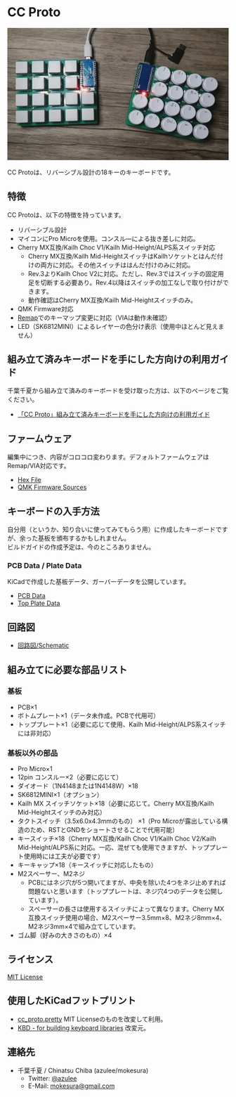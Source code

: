 # CC Proto
![CC Proto](https://github.com/mokesura/cc_proto/blob/main/img/cc_proto.jpg?raw=true)

CC Protoは、リバーシブル設計の18キーのキーボードです。

## 特徴
CC Protoは、以下の特徴を持っています。

- リバーシブル設計
- マイコンにPro Microを使用。コンスル―による抜き差しに対応。
- Cherry MX互換/Kailh Choc V1/Kailh Mid-Height/ALPS系スイッチ対応
  - Cherry MX互換/Kailh Mid-HeightスイッチはKailhソケットとはんだ付けの両方に対応。その他スイッチははんだ付けのみに対応。
  - Rev.3よりKailh Choc V2に対応。ただし、Rev.3ではスイッチの固定用足を切断する必要あり。Rev.4以降はスイッチの加工なしで取り付けができます。
  - 動作確認はCherry MX互換/Kailh Mid-Heightスイッチのみ。
- QMK Firmware対応
- [Remap](https://remap-keys.app)でのキーマップ変更に対応（VIAは動作未確認）
- LED（SK6812MINI）によるレイヤーの色分け表示（使用中ほとんど見えません）

## 組み立て済みキーボードを手にした方向けの利用ガイド
千葉千夏から組み立て済みのキーボードを受け取った方は、以下のページをご覧ください。

- [「CC Proto」組み立て済みキーボードを手にした方向けの利用ガイド](https://github.com/mokesura/cc_proto/blob/main/doc/0_guide_for_prepared_keyboard.md)

## ファームウェア
編集中につき、内容がコロコロ変わります。デフォルトファームウェアはRemap/VIA対応です。

- [Hex File](https://github.com/mokesura/cc_proto/tree/main/firmware)
- [QMK Firmware Sources](https://github.com/mokesura/qmk_firmware/tree/mokesura/cc_proto/keyboards/mokesura/cc_proto)

## キーボードの入手方法
自分用（というか、知り合いに使ってみてもらう用）に作成したキーボードですが、余った基板を頒布するかもしれません。  
ビルドガイドの作成予定は、今のところありません。

### PCB Data / Plate Data
KiCadで作成した基板データ、ガーバーデータを公開しています。

- [PCB Data](https://github.com/mokesura/cc_proto/tree/main/pcb) 
- [Top Plate Data](https://github.com/mokesura/cc_proto/tree/main/pcb_top) 

## 回路図
- [回路図/Schematic](https://github.com/mokesura/cc_proto/blob/main/pcb/cc_proto-Schematic.pdf)

## 組み立てに必要な部品リスト

### 基板

- PCB×1
- ボトムプレート×1（データ未作成。PCBで代用可）
- トッププレート×1（必要に応じて使用、Kailh Mid-Height/ALPS系スイッチには非対応）

### 基板以外の部品

- Pro Micro×1
- 12pin コンスルー×2（必要に応じて）
- ダイオード（1N4148または1N4148W）×18
- SK6812MINI×1（オプション）
- Kailh MX スイッチソケット×18（必要に応じて。Cherry MX互換/Kailh Mid-Heightスイッチのみ対応）
- タクトスイッチ（3.5x6.0x4.3mmのもの） ×1（Pro Microが露出している構造のため、RSTとGNDをショートさせることで代用可能）
- キースイッチ×18（Cherry MX互換/Kailh Choc V1/Kailh Choc V2/Kailh Mid-Height/ALPS系に対応。一応、混ぜても使用できますが、トッププレート使用時には工夫が必要です）
- キーキャップ×18（キースイッチに対応したもの）
- M2スペーサー、M2ネジ
  - PCBにはネジ穴が5つ開いてますが、中央を除いた4つをネジ止めすれば問題ないと思います（トッププレートは、ネジ穴4つのデータを公開しています）。
  - スペーサーの長さは使用するスイッチによって異なります。Cherry MX互換スイッチ使用の場合、M2スペーサー3.5mm×8、M2ネジ8mm×4、M2ネジ3mm×4で組み立てしています。
- ゴム脚（好みの大きさのもの）×4

## ライセンス
[MIT License](https://github.com/mokesura/cc_proto/blob/main/LICENSE)

## 使用したKiCadフットプリント
- [cc_proto.pretty](https://github.com/mokesura/cc_proto/tree/main/pcb/cc_proto.pretty) MIT Licenseのものを改変して利用。
- [KBD - for building keyboard libraries](https://github.com/foostan/kbd) 改変元。

## 連絡先
- 千葉千夏 / Chinatsu Chiba (azulee/mokesura)
  - Twitter: [@azulee](https://twitter.com/azulee)
  - E-Mail: mokesura@gmail.com
